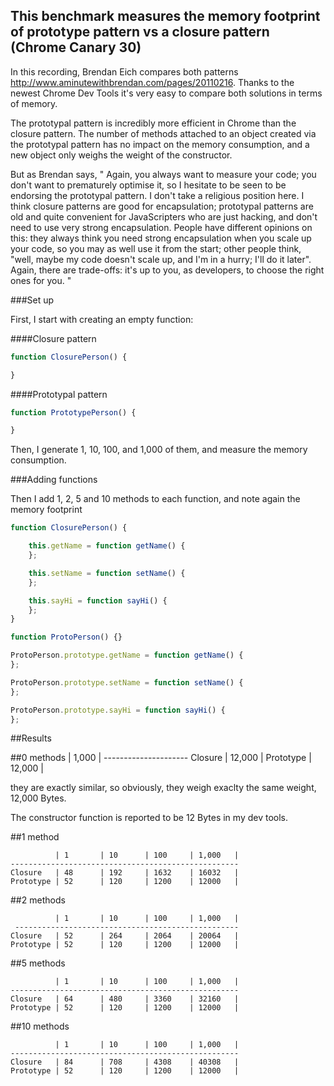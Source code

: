 This benchmark measures the memory footprint of prototype pattern vs a closure pattern (Chrome Canary 30)
-------------------

In this recording, Brendan Eich compares both patterns http://www.aminutewithbrendan.com/pages/20110216. Thanks to the newest Chrome Dev Tools it's very easy to compare both solutions in terms of memory.

The prototypal pattern is incredibly more efficient in Chrome than the closure pattern. The number of methods attached to an object created via the prototypal pattern has no impact on the memory consumption, and a new object only weighs the weight of the constructor.

But as Brendan says, "
Again, you always want to measure your code; you don't want to prematurely optimise it, so I hesitate to be seen to be endorsing the prototypal pattern. I don't take a religious position here. I think closure patterns are good for encapsulation; prototypal patterns are old and quite convenient for JavaScripters who are just hacking, and don't need to use very strong encapsulation. People have different opinions on this: they always think you need strong encapsulation when you scale up your code, so you may as well use it from the start; other people think, "well, maybe my code doesn't scale up, and I'm in a hurry; I'll do it later". Again, there are trade-offs: it's up to you, as developers, to choose the right ones for you.
"


###Set up

First, I start with creating an empty function:

####Closure pattern

```js
function ClosurePerson() {

}
```

####Prototypal pattern

```js
function PrototypePerson() {

}
```

Then, I generate 1, 10, 100, and 1,000 of them, and measure the memory consumption.

###Adding functions

Then I add 1, 2, 5 and 10 methods to each function, and note again the memory footprint

```js
function ClosurePerson() {

	this.getName = function getName() {
	};

	this.setName = function setName() {
	};

	this.sayHi = function sayHi() {
	};
}
```

```js
function ProtoPerson() {}

ProtoPerson.prototype.getName = function getName() {
};

ProtoPerson.prototype.setName = function setName() {
};

ProtoPerson.prototype.sayHi = function sayHi() {
};
```

##Results

##0 methods
	          | 1,000  |
	---------------------
	Closure   | 12,000 |
	Prototype | 12,000 |


they are exactly similar, so obviously, they weigh exaclty the same weight, 12,000 Bytes.

The constructor function is reported to be 12 Bytes in my dev tools.

##1 method

	          | 1       | 10      | 100     | 1,000   |
	---------------------------------------------------
	Closure   | 48      | 192     | 1632    | 16032   |
	Prototype | 52      | 120     | 1200    | 12000   |

##2 methods

	          | 1       | 10      | 100     | 1,000   |
	 --------------------------------------------------
	Closure   | 52      | 264     | 2064    | 20064   |
	Prototype | 52      | 120     | 1200    | 12000   |

##5 methods

	          | 1       | 10      | 100     | 1,000   |
	---------------------------------------------------
	Closure   | 64      | 480     | 3360    | 32160   |
	Prototype | 52      | 120     | 1200    | 12000   |

##10 methods

	          | 1       | 10      | 100     | 1,000   |
	---------------------------------------------------
	Closure   | 84      | 708     | 4308    | 40308   |
	Prototype | 52      | 120     | 1200    | 12000   |


